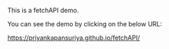 This is a fetchAPI demo.

You can see the demo by clicking on the below URL:

https://priyankapansuriya.github.io/fetchAPI/
